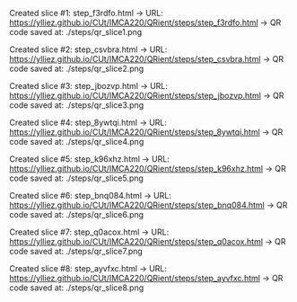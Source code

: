 Created slice #1: step_f3rdfo.html
 -> URL: https://ylliez.github.io/CUt/IMCA220/QRient/steps/step_f3rdfo.html
 -> QR code saved at: ./steps/qr_slice1.png

Created slice #2: step_csvbra.html
 -> URL: https://ylliez.github.io/CUt/IMCA220/QRient/steps/step_csvbra.html
 -> QR code saved at: ./steps/qr_slice2.png

Created slice #3: step_jbozvp.html
 -> URL: https://ylliez.github.io/CUt/IMCA220/QRient/steps/step_jbozvp.html
 -> QR code saved at: ./steps/qr_slice3.png

Created slice #4: step_8ywtqi.html
 -> URL: https://ylliez.github.io/CUt/IMCA220/QRient/steps/step_8ywtqi.html
 -> QR code saved at: ./steps/qr_slice4.png

Created slice #5: step_k96xhz.html
 -> URL: https://ylliez.github.io/CUt/IMCA220/QRient/steps/step_k96xhz.html
 -> QR code saved at: ./steps/qr_slice5.png

Created slice #6: step_bnq084.html
 -> URL: https://ylliez.github.io/CUt/IMCA220/QRient/steps/step_bnq084.html
 -> QR code saved at: ./steps/qr_slice6.png

Created slice #7: step_q0acox.html
 -> URL: https://ylliez.github.io/CUt/IMCA220/QRient/steps/step_q0acox.html
 -> QR code saved at: ./steps/qr_slice7.png

Created slice #8: step_ayvfxc.html
 -> URL: https://ylliez.github.io/CUt/IMCA220/QRient/steps/step_ayvfxc.html
 -> QR code saved at: ./steps/qr_slice8.png
